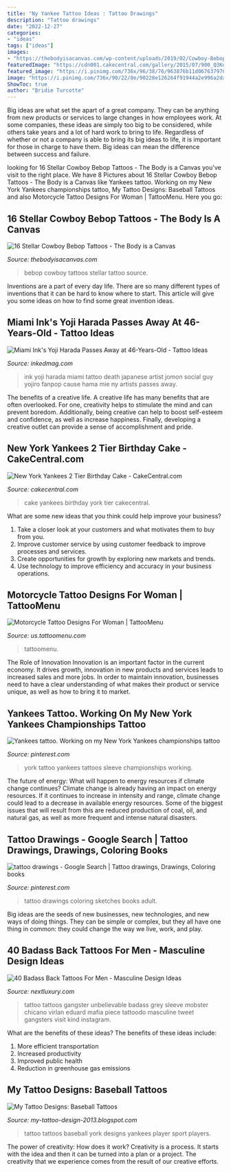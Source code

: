 ```yaml
---
title: "Ny Yankee Tattoo Ideas : Tattoo Drawings"
description: "Tattoo drawings"
date: "2022-12-27"
categories:
- "ideas"
tags: ["ideas"]
images:
- "https://thebodyisacanvas.com/wp-content/uploads/2019/02/Cowboy-Bebop-tattoo-14.jpg"
featuredImage: "https://cdn001.cakecentral.com/gallery/2015/07/900_Q3KdfTse1Z-new-york-yankees-2-tier-birthday-cake.jpg"
featured_image: "https://i.pinimg.com/736x/96/38/76/963876b11d067637970dc0768aa0a343--tattoo-drawings-tattoo-sketches.jpg"
image: "https://i.pinimg.com/736x/90/22/8e/90228e126264f91944a2e996a2da67ed--tattoo-sleeves-new-york-yankees.jpg"
ShowToc: true
author: "Bridie Turcotte"
---
```



Big ideas are what set the apart of a great company. They can be anything from new products or services to large changes in how employees work. At some companies, these ideas are simply too big to be considered, while others take years and a lot of hard work to bring to life. Regardless of whether or not a company is able to bring its big ideas to life, it is important for those in charge to have them. Big ideas can mean the difference between success and failure.

	

		
looking for 16 Stellar Cowboy Bebop Tattoos - The Body is a Canvas you've visit to the right place. We have 8 Pictures about 16 Stellar Cowboy Bebop Tattoos - The Body is a Canvas like Yankees tattoo. Working on my New York Yankees championships tattoo, My Tattoo Designs: Baseball Tattoos and also Motorcycle Tattoo Designs For Woman | TattooMenu. Here you go:
		
    
## 16 Stellar Cowboy Bebop Tattoos - The Body Is A Canvas

<img loading=lazy src="https://thebodyisacanvas.com/wp-content/uploads/2019/02/Cowboy-Bebop-tattoo-14.jpg" onerror="this.onerror=null;this.src='https://tse4.mm.bing.net/th?id=OIP.8X5kgqabOeOHvfDqC0iMMgAAAA&amp;pid=15.1';" alt="16 Stellar Cowboy Bebop Tattoos - The Body is a Canvas">

_Source: thebodyisacanvas.com_

>bebop cowboy tattoos stellar tattoo source. 

	

Inventions are a part of every day life. There are so many different types of inventions that it can be hard to know where to start. This article will give you some ideas on how to find some great invention ideas.

    
## Miami Ink&#039;s Yoji Harada Passes Away At 46-Years-Old - Tattoo Ideas

<img loading=lazy src="https://www.inkedmag.com/.image/t_share/MTYyOTQ1MDIyMDk2ODQ0NjQx/bd5d2fbc08b16bd925761f7eb85d801e.jpg" onerror="this.onerror=null;this.src='https://tse4.mm.bing.net/th?id=OIP.NDGDTTjbWqnwxHM97gtSqgHaJQ&amp;pid=15.1';" alt="Miami Ink&#039;s Yoji Harada Passes Away at 46-Years-Old - Tattoo Ideas">

_Source: inkedmag.com_

>ink yoji harada miami tattoo death japanese artist jomon social guy yojiro fanpop cause hama mie ny artists passes away. 

	

The benefits of a creative life.
A creative life has many benefits that are often overlooked. For one, creativity helps to stimulate the mind and can prevent boredom. Additionally, being creative can help to boost self-esteem and confidence, as well as increase happiness. Finally, developing a creative outlet can provide a sense of accomplishment and pride.

    
## New York Yankees 2 Tier Birthday Cake - CakeCentral.com

<img loading=lazy src="https://cdn001.cakecentral.com/gallery/2015/07/900_Q3KdfTse1Z-new-york-yankees-2-tier-birthday-cake.jpg" onerror="this.onerror=null;this.src='https://tse3.mm.bing.net/th?id=OIP.v0s8rw-xJHGsZMnjFsKazQHaJN&amp;pid=15.1';" alt="New York Yankees 2 Tier Birthday Cake - CakeCentral.com">

_Source: cakecentral.com_

>cake yankees birthday york tier cakecentral. 

	

What are some new ideas that you think could help improve your business?
1. Take a closer look at your customers and what motivates them to buy from you.
2. Improve customer service by using customer feedback to improve processes and services.
3. Create opportunities for growth by exploring new markets and trends. 
4. Use technology to improve efficiency and accuracy in your business operations.

    
## Motorcycle Tattoo Designs For Woman | TattooMenu

<img loading=lazy src="https://us.tattoomenu.com/wp-content/uploads/2019/08/61383956_2274872952552191_6963946190907899904_n.jpg" onerror="this.onerror=null;this.src='https://tse4.mm.bing.net/th?id=OIP.iSnuokeWfEtp1AzhKsgcdAAAAA&amp;pid=15.1';" alt="Motorcycle Tattoo Designs For Woman | TattooMenu">

_Source: us.tattoomenu.com_

>tattoomenu. 

	

The Role of Innovation
Innovation is an important factor in the current economy. It drives growth, innovation in new products and services leads to increased sales and more jobs. In order to maintain innovation, businesses need to have a clear understanding of what makes their product or service unique, as well as how to bring it to market.

    
## Yankees Tattoo. Working On My New York Yankees Championships Tattoo

<img loading=lazy src="https://i.pinimg.com/736x/90/22/8e/90228e126264f91944a2e996a2da67ed--tattoo-sleeves-new-york-yankees.jpg" onerror="this.onerror=null;this.src='https://tse1.mm.bing.net/th?id=OIP.U3mbFXhtxCvWz0wqld68sAHaNJ&amp;pid=15.1';" alt="Yankees tattoo. Working on my New York Yankees championships tattoo">

_Source: pinterest.com_

>york tattoo yankees tattoos sleeve championships working. 

	

The future of energy: What will happen to energy resources if climate change continues?
Climate change is already having an impact on energy resources. If it continues to increase in intensity and range, climate change could lead to a decrease in available energy resources. Some of the biggest issues that will result from this are reduced production of coal, oil, and natural gas, as well as more frequent and intense natural disasters.

    
## Tattoo Drawings - Google Search | Tattoo Drawings, Drawings, Coloring Books

<img loading=lazy src="https://i.pinimg.com/736x/96/38/76/963876b11d067637970dc0768aa0a343--tattoo-drawings-tattoo-sketches.jpg" onerror="this.onerror=null;this.src='https://tse4.mm.bing.net/th?id=OIP.zPNpm5I7ddfDUz9cgDmzwQHaLH&amp;pid=15.1';" alt="tattoo drawings - Google Search | Tattoo drawings, Drawings, Coloring books">

_Source: pinterest.com_

>tattoo drawings coloring sketches books adult. 

	

Big ideas are the seeds of new businesses, new technologies, and new ways of doing things. They can be simple or complex, but they all have one thing in common: they could change the way we live, work, and play.

    
## 40 Badass Back Tattoos For Men - Masculine Design Ideas

<img loading=lazy src="http://nextluxury.com/wp-content/uploads/roman-guys-badass-full-back-tattoo-ideas.jpg" onerror="this.onerror=null;this.src='https://tse4.mm.bing.net/th?id=OIP.cld2-3y85pACmLBRcbzp4wHaJQ&amp;pid=15.1';" alt="40 Badass Back Tattoos For Men - Masculine Design Ideas">

_Source: nextluxury.com_

>tattoo tattoos gangster unbelievable badass grey sleeve mobster chicano virlan eduard mafia piece tattoodo masculine tweet gangsters visit kind instagram. 

	

What are the benefits of these ideas?
The benefits of these ideas include: 
1. More efficient transportation 
2. Increased productivity 
3. Improved public health 
4. Reduction in greenhouse gas emissions 

    
## My Tattoo Designs: Baseball Tattoos

<img loading=lazy src="http://4.bp.blogspot.com/-Hr0KEGNrtSA/UQaP8r_qgQI/AAAAAAAAUQE/h7rLhL0ZjHY/s1600/2767-baseball-player-tattoo_large.jpg" onerror="this.onerror=null;this.src='https://tse1.mm.bing.net/th?id=OIP.WbwIo-8J3W5StNaUV_mDlwHaHa&amp;pid=15.1';" alt="My Tattoo Designs: Baseball Tattoos">

_Source: my-tattoo-design-2013.blogspot.com_

>tattoo tattoos baseball york designs yankees player sport players. 

	

The power of creativity: How does it work?
Creativity is a process. It starts with the idea and then it can be turned into a plan or a project. The creativity that we experience comes from the result of our creative efforts.

